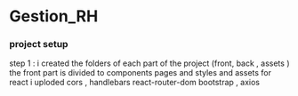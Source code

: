 # Gestion_RH
### project setup 
step 1 : i created the folders of each part of the project (front, back , assets  )
the front part is divided to components pages  and styles and assets 
for react i uploded cors , handlebars react-router-dom bootstrap , axios 
